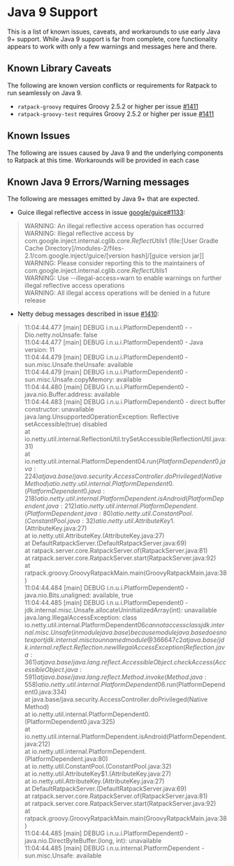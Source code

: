 # Java 9 Support

This is a list of known issues, caveats, and workarounds to use early Java 9+ support. While Java 9 support is far from
complete, core functionality appears to work with only a few warnings and messages here and there.

## Known Library Caveats

The following are known version conflicts or requirements for Ratpack to run seamlessly on Java 9.

* `ratpack-groovy` requires Groovy 2.5.2 or higher per issue [#1411](https://www.github.com/ratpack/ratpack/issues/1411)
* `ratpack-groovy-test` requires Groovy 2.5.2 or higher per issue [#1411](https://www.github.com/ratpack/ratpack/issues/1411)

## Known Issues

The following are issues caused by Java 9 and the underlying components to Ratpack at this time. Workarounds will be provided in each case


 
## Known Java 9 Errors/Warning messages

The following are messages emitted by Java 9+ that are expected.

* Guice illegal reflective access in issue [google/guice#1133](https://www.github.com/google/guice/issues/1133):
  
>  WARNING: An illegal reflective access operation has occurred  
  WARNING: Illegal reflective access by com.google.inject.internal.cglib.core.$ReflectUtils$1 (file:[User Gradle Cache Directory]/modules-2/files-2.1/com.google.inject/guice/[version hash]/[guice version jar]]  
  WARNING: Please consider reporting this to the maintainers of com.google.inject.internal.cglib.core.$ReflectUtils$1  
  WARNING: Use --illegal-access=warn to enable warnings on further illegal reflective access operations  
  WARNING: All illegal access operations will be denied in a future release  

* Netty debug messages described in issue [#1410](https://www.github.com/ratpack/ratpack/issues/1410): 

>  11:04:44.477 [main] DEBUG i.n.u.i.PlatformDependent0 - -Dio.netty.noUnsafe: false  
  11:04:44.477 [main] DEBUG i.n.u.i.PlatformDependent0 - Java version: 11  
  11:04:44.479 [main] DEBUG i.n.u.i.PlatformDependent0 - sun.misc.Unsafe.theUnsafe: available  
  11:04:44.479 [main] DEBUG i.n.u.i.PlatformDependent0 - sun.misc.Unsafe.copyMemory: available  
  11:04:44.480 [main] DEBUG i.n.u.i.PlatformDependent0 - java.nio.Buffer.address: available  
  11:04:44.483 [main] DEBUG i.n.u.i.PlatformDependent0 - direct buffer constructor: unavailable  
  java.lang.UnsupportedOperationException: Reflective setAccessible(true) disabled  
  at io.netty.util.internal.ReflectionUtil.trySetAccessible(ReflectionUtil.java:31)  
  at io.netty.util.internal.PlatformDependent0$4.run(PlatformDependent0.java:224)  
  at java.base/java.security.AccessController.doPrivileged(Native Method)  
  at io.netty.util.internal.PlatformDependent0.(PlatformDependent0.java:218)  
  at io.netty.util.internal.PlatformDependent.isAndroid(PlatformDependent.java:212)  
  at io.netty.util.internal.PlatformDependent.(PlatformDependent.java:80)  
  at io.netty.util.ConstantPool.(ConstantPool.java:32)  
  at io.netty.util.AttributeKey$1.(AttributeKey.java:27)  
  at io.netty.util.AttributeKey.(AttributeKey.java:27)  
  at DefaultRatpackServer.(DefaultRatpackServer.java:69)  
  at ratpack.server.core.RatpackServer.of(RatpackServer.java:81)  
  at ratpack.server.core.RatpackServer.start(RatpackServer.java:92)  
  at ratpack.groovy.GroovyRatpackMain.main(GroovyRatpackMain.java:38)  
  11:04:44.484 [main] DEBUG i.n.u.i.PlatformDependent0 - java.nio.Bits.unaligned: available, true  
  11:04:44.485 [main] DEBUG i.n.u.i.PlatformDependent0 - jdk.internal.misc.Unsafe.allocateUninitializedArray(int): unavailable  
  java.lang.IllegalAccessException: class io.netty.util.internal.PlatformDependent0$6 cannot access class jdk.internal.misc.Unsafe (in module java.base) because module java.base does not export jdk.internal.misc to unnamed module @366647c2  
  at java.base/jdk.internal.reflect.Reflection.newIllegalAccessException(Reflection.java:361)  
  at java.base/java.lang.reflect.AccessibleObject.checkAccess(AccessibleObject.java:591)  
  at java.base/java.lang.reflect.Method.invoke(Method.java:558)  
  at io.netty.util.internal.PlatformDependent0$6.run(PlatformDependent0.java:334)  
  at java.base/java.security.AccessController.doPrivileged(Native Method)  
  at io.netty.util.internal.PlatformDependent0.(PlatformDependent0.java:325)  
  at io.netty.util.internal.PlatformDependent.isAndroid(PlatformDependent.java:212)  
  at io.netty.util.internal.PlatformDependent.(PlatformDependent.java:80)  
  at io.netty.util.ConstantPool.(ConstantPool.java:32)  
  at io.netty.util.AttributeKey$1.(AttributeKey.java:27)  
  at io.netty.util.AttributeKey.(AttributeKey.java:27)  
  at DefaultRatpackServer.(DefaultRatpackServer.java:69)  
  at ratpack.server.core.RatpackServer.of(RatpackServer.java:81)  
  at ratpack.server.core.RatpackServer.start(RatpackServer.java:92)  
  at ratpack.groovy.GroovyRatpackMain.main(GroovyRatpackMain.java:38)  
  11:04:44.485 [main] DEBUG i.n.u.i.PlatformDependent0 - java.nio.DirectByteBuffer.(long, int): unavailable  
  11:04:44.485 [main] DEBUG i.n.u.internal.PlatformDependent - sun.misc.Unsafe: available  
 
